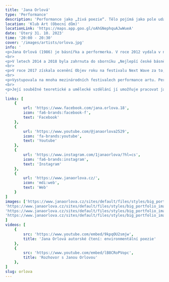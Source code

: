 ```yaml
---
title: 'Jana Orlová'
type: 'Performance'
description: 'Performance jako „živá poezie“. Tělo pojímá jako pole události, jako prostředek nevědomí.'
location: 'Klub Art (Obecní dům)'
locationLink: 'https://maps.app.goo.gl/oAhGNephquAJwWueA'
date: 'Úterý 31. 10. 2023'
time: '20:00 - 20:30'
cover: '/images/artists/orlova.jpg'
info: '
<p>Jana Orlová (1986) je básnířka a performerka. V roce 2012 vydala v nakladatelství Pavel Mervart sbírku Čichat oheň s vlastními ilustracemi, v nakladatelství Větrné mlýny pak v roce 2017 sbírku Újedě a v roce 2022 sbírku Neutečeš. V roce 2019 jí vyšly sbírky v ukrajinštině a rumunštině, 2020 vydala ebook v Indii, 2021 sbírku v polštině, 2022 v dánštině.</p>
<br>
<p>V letech 2014 a 2018 byla zahrnuta do sborníku „Nejlepší české básně“ nakladatelství Host. Její básně byly přeloženy také mj. do angličtiny, němčiny, španělštiny, běloruštiny, čínštiny, arabštiny a hindštiny.</p>
<br>
<p>V roce 2017 získala ocenění Objev roku na festivalu Next Wave za to, že „přirozeně a s lehkostí popírá hranice mezi literaturou, výtvarnem a divadlem“, v roce 2020 albánské literární ocenění Dardanica, v roce 2021 první cenu v italské soutěži Ossi di Seppia. </p>
<br>
<p>Vystupovala na mnoha mezinárodních festivalech performance artu. Performance je pro ni „živá poezie“. Tělo pojímá jako pole události, jako prostředek nevědomí.</p>
<br>
<p>Její souběžné teoretické a umělecké vzdělání jí umožňuje pracovat jako kurátorka i umělecká kritička a teoretička, specializuje se na performance art a hraniční umělecké formy. Pravidelně přispívá do časopisu Flash Art, Taneční zóna a Art and Documentation (PL).</p>
'
links: [
    {
        url: 'https://www.facebook.com/jana.orlova.18',
        icon: 'fa6-brands:facebook-f',
        text: 'Facebook'
    },
    {
        url: 'https://www.youtube.com/@janaorlova2529',
        icon: 'fa-brands:youtube',
        text: 'Youtube'
    },
    {
        url: 'https://www.instagram.com/1janaorlova/?hl=cs',
        icon: 'fa6-brands:instagram',
        text: 'Instagram'
    },
    {
        url: 'https://www.janaorlova.cz/',
        icon: 'mdi:web',
        text: 'Web'
    }
]
images: ['https://www.janaorlova.cz/sites/default/files/styles/big_portfolio_image/public/img_6452_0.jpg?itok=6PX3U26x',
'https://www.janaorlova.cz/sites/default/files/styles/big_portfolio_image/public/3333333333.jpg?itok=dFVVw-t-',
'https://www.janaorlova.cz/sites/default/files/styles/big_portfolio_image/public/jo_0.jpg?itok=aM8v04o0',
'https://www.janaorlova.cz/sites/default/files/styles/big_portfolio_image/public/_mg_5562_0.jpg?itok=nLuOkFdR'
]
videos: [
    {
        src: 'https://www.youtube.com/embed/9kpqOU2smjw',
        title: 'Jana Orlová autorské čtení: environmentální poezie'
    },
    {
        src: 'https://www.youtube.com/embed/lB8CRoPVopc',
        title: 'Rozhovor s Janou Orlovou'
    },
]
slug: orlova
---
```


